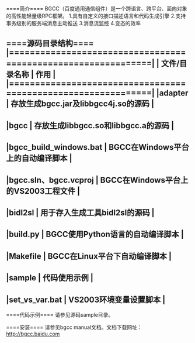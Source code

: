 ====简介====
BGCC（百度通用通信组件）是一个跨语言、跨平台、面向对象的高性能轻量级RPC框架。
    1.具有自定义的接口描述语言和代码生成引擎
    2.支持事务级别的服务端消息主动推送
    3.消息流监控
    4.变态的效率


====源码目录结构====
|==============================================================|
|  文件/目录名称        |               作用                   |
|==============================================================|
|adapter                | 存放生成bgcc.jar及libbgcc4j.so的源码 |
----------------------------------------------------------------
|bgcc                   | 存放生成libbgcc.so和libbgcc.a的源码  |
----------------------------------------------------------------
|bgcc_build_windows.bat | BGCC在Windows平台上的自动编译脚本    |
----------------------------------------------------------------
|bgcc.sln、bgcc.vcproj  | BGCC在Windows平台上的VS2003工程文件  |
----------------------------------------------------------------
|bidl2sl                | 用于存入生成工具bidl2sl的源码        |
----------------------------------------------------------------
|build.py               | BGCC使用Python语言的自动编译脚本     |
----------------------------------------------------------------
|Makefile               | BGCC在Linux平台下自动编译脚本        |
----------------------------------------------------------------
|sample                 | 代码使用示例                         |
----------------------------------------------------------------
|set_vs_var.bat         | VS2003环境变量设置脚本               |
----------------------------------------------------------------

====代码示例====
请参见源码sample目录。

====安装====
请参见bgcc manual文档。文档下载网址：http://bgcc.baidu.com


